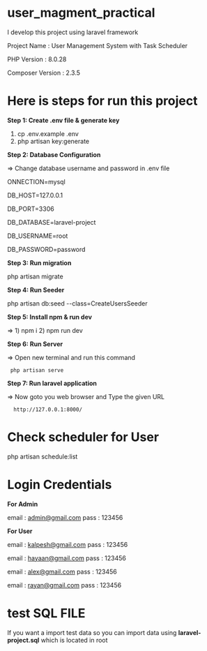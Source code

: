 # user_magment_practical

I develop this project using laravel framework

Project Name : User Management System with Task Scheduler

PHP Version : 8.0.28

Composer Version : 2.3.5

# Here is steps for run this project

**Step 1: Create .env file & generate key**

1) cp .env.example .env
2) php artisan key:generate

**Step 2: Database Configuration**

=> Change database username and password in .env file

ONNECTION=mysql

DB_HOST=127.0.0.1

DB_PORT=3306

DB_DATABASE=laravel-project

DB_USERNAME=root

DB_PASSWORD=password

**Step 3: Run migration**

php artisan migrate

**Step 4: Run Seeder**

php artisan db:seed --class=CreateUsersSeeder

**Step 5: Install npm & run dev**

=> 1) npm i
2) npm run dev

**Step 6: Run Server**

=> Open new terminal and run this command

     php artisan serve

**Step 7: Run laravel application**

=> Now goto you web browser and Type the given URL

      http://127.0.0.1:8000/

# Check scheduler for User

php artisan schedule:list

# Login Credentials

**For Admin**

email : admin@gmail.com
pass : 123456

**For User**

email : kalpesh@gmail.com
pass : 123456

email : hayaan@gmail.com
pass : 123456

email : alex@gmail.com
pass : 123456

email : rayan@gmail.com
pass : 123456

test SQL FILE 
==================================

If you want a import test data so you can import data using **laravel-project.sql** which is located in root 
